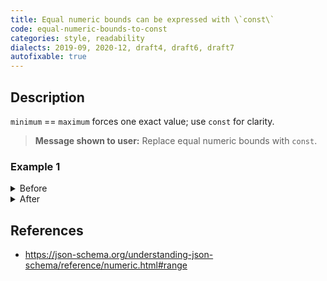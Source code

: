 ```yaml
---
title: Equal numeric bounds can be expressed with \`const\`
code: equal-numeric-bounds-to-const
categories: style, readability
dialects: 2019-09, 2020-12, draft4, draft6, draft7
autofixable: true
---
```


## Description
`minimum` == `maximum` forces one exact value; use `const` for clarity.

> **Message shown to user:**
> Replace equal numeric bounds with `const`.

### Example 1
<details><summary>Before</summary>
```json
{
  "type": "number",
  "maximum": 5,
  "minimum": 5
}
```
</details>

<details><summary>After</summary>
```json
{
  "type": "number",
  "const": 5
}
```
</details>

## References
* <https://json-schema.org/understanding-json-schema/reference/numeric.html#range>
